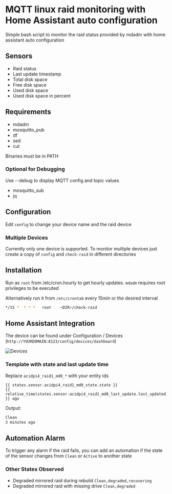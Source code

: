 # MQTT linux raid monitoring with Home Assistant auto configuration

Simple bash script to monitor the raid status provided by mdadm with home assistant auto configuration

## Sensors

 - Raid status
 - Last update timestamp
 - Total disk space
 - Free disk space
 - Used disk space
 - Used disk space in percent

## Requirements

- mdadm
- mosquitto_pub
- df
- sed
- cut

Binaries must be in PATH

### Optional for Debugging

Use --debug to display MQTT config and topic values

 - mosquitto_sub
 - jq

## Configuration

Edit `config` to change your device name and the raid device

### Multiple Devices

Currently only one device is supported. To monitor multiple devices just create a copy of `config` and `check-raid` in different directories

## Installation

Run as `root` from /etc/cron.hourly to get hourly updates. `mdadm` requires root privileges to be executed

Alternatively run it from `/etc/crontab` every 15min or the desired interval

```bash
*/15 *  * * *   root    <DIR>/check-raid
```

## Home Assistant Integration

The device can be found under Configuration / Devices (`http://YOURDOMAIN:8123/config/devices/dashboard`)

![Devices](https://raw.githubusercontent.com/sascha432/hass_mqtt_raid_status/master/device.png)

### Template with state and last update time

Replace `acidpi4_raid1_md0_*` with your entity ids

```ninja
{{ states.sensor.acidpi4_raid1_md0_state.state }}
{{ relative_time(states.sensor.acidpi4_raid1_md0_last_update.last_updated) }} ago
```

Output:

```txt
Clean
3 minutes ago
```

## Automation Alarm

To trigger any alarm if the raid fails, you can add an automation if the state of the sensor changes from `Clean` or `Active` to another state

### Other States Observed

- Degraded mirrored raid during rebuild `Clean,degraded,recovering`
- Degraded mirrored raid with missing drive `Clean,degraded`
